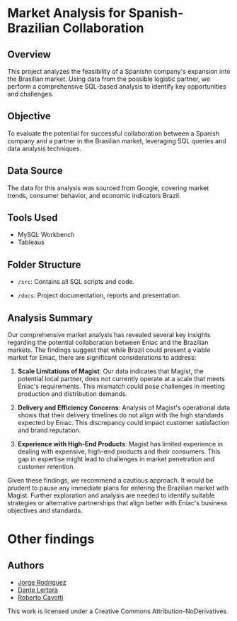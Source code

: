 # Market Analysis for Spanish-Brazilian Collaboration

## Overview

This project analyzes the feasibility of a Spanishn company's expansion into the Brasilian market. Using data from the possible logistic partner, we perform a comprehensive SQL-based analysis to identify key opportunities and challenges.

## Objective

To evaluate the potential for successful collaboration between a Spanish company and a partner in the Brasilian market, leveraging SQL queries and data analysis techniques.

## Data Source

The data for this analysis was sourced from Google, covering market trends, consumer behavior, and economic indicators  Brazil.
## Tools Used

- MySQL Workbench
- Tableaus

## Folder Structure

- `/src`: Contains all SQL scripts and code.

- `/docs`: Project documentation, reports and presentation.


## Analysis Summary

Our comprehensive market analysis has revealed several key insights regarding the potential collaboration between Eniac and the Brazilian markets. The findings suggest that while Brazil could present a viable market for Eniac, there are significant considerations to address:

1. **Scale Limitations of Magist**: Our data indicates that Magist, the potential local partner, does not currently operate at a scale that meets Eniac's requirements. This mismatch could pose challenges in meeting production and distribution demands.

2. **Delivery and Efficiency Concerns**: Analysis of Magist's operational data shows that their delivery timelines do not align with the high standards expected by Eniac. This discrepancy could impact customer satisfaction and brand reputation.

3. **Experience with High-End Products**: Magist has limited experience in dealing with expensive, high-end products and their consumers. This gap in expertise might lead to challenges in market penetration and customer retention.

Given these findings, we recommend a cautious approach. It would be prudent to pause any immediate plans for entering the Brazilian market with Magist. Further exploration and analysis are needed to identify suitable strategies or alternative partnerships that align better with Eniac's business objectives and standards.

# Other findings



## Authors

- [Jorge Rodriguez](https://github.com/DrJorgeRodriguez)
- [Dante Lertora](https://github.com/Dantelertora)
- [Roberto Cavotti](https://github.com/RobertoCavotti)


This work is licensed under a Creative Commons Attribution-NoDerivatives.
